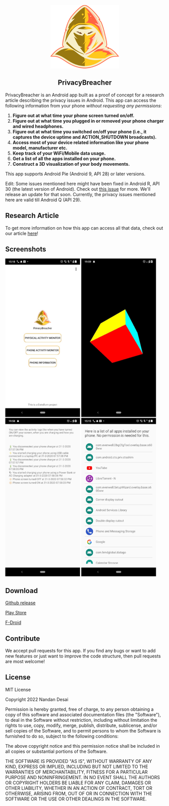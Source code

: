 
<p align="center">
  <img height="200" src="https://raw.githubusercontent.com/NandanDesai/res/master/privacy_breacher.png"> 
</p>
<h2 align="center">PrivacyBreacher</h2>

PrivacyBreacher is an Android app built as a proof of concept for a research article describing the privacy issues in Android. This app can access the following information from your phone *without requesting any permissions*:

 1. **Figure out at what time your phone screen turned on/off.**
 2. **Figure out at what time you plugged in or removed your phone charger and wired headphones.**
 3. **Figure out at what time you switched on/off your phone (i.e., it captures the device uptime and ACTION_SHUTDOWN broadcasts).**
 4. **Access most of your device related information like your phone model, manufacturer etc.**
 5. **Keep track of your WiFi/Mobile data usage.**
 6. **Get a list of all the apps installed on your phone.**
 7. **Construct a 3D visualization of your body movements.**

This app supports Android Pie (Android 9, API 28) or later versions. 

Edit: Some issues mentioned here might have been fixed in Android R, API 30 (the latest version of Android). Check out [this issue](https://github.com/databurn-in/Android-Privacy-Issues/issues/1) for more. We'll release an update for that soon. Currently, the privacy issues mentioned here are valid till Android Q (API 29).

## Research Article

To get more information on how this app can access all that data, check out our article [here](https://github.com/databurn-in/Android-Privacy-Issues)!

## Screenshots


  <img height="500" src="https://raw.githubusercontent.com/NandanDesai/res/master/privacybreacher-1.jpeg"> <img height="500" src="https://raw.githubusercontent.com/NandanDesai/res/master/privacybreacher-2.jpeg"> <img height="500" src="https://raw.githubusercontent.com/NandanDesai/res/master/privacybreacher-3.jpeg"> <img height="500" src="https://raw.githubusercontent.com/NandanDesai/res/master/privacybreacher-5.jpeg"> 

## Download

[Github release](https://github.com/databurn-in/PrivacyBreacher/releases)

[Play Store](https://play.google.com/store/apps/details?id=io.nandandesai.privacybreacher)

[F-Droid](https://f-droid.org/en/packages/io.nandandesai.privacybreacher/)

## Contribute

We accept pull requests for this app. If you find any bugs or want to add new features or just want to improve the code structure, then pull requests are most welcome!

## License

MIT License

Copyright 2022 Nandan Desai

Permission is hereby granted, free of charge, to any person obtaining a copy of this software and associated documentation files (the "Software"), to deal in the Software without restriction, including without limitation the rights to use, copy, modify, merge, publish, distribute, sublicense, and/or sell copies of the Software, and to permit persons to whom the Software is furnished to do so, subject to the following conditions:

The above copyright notice and this permission notice shall be included in all copies or substantial portions of the Software.

THE SOFTWARE IS PROVIDED "AS IS", WITHOUT WARRANTY OF ANY KIND, EXPRESS OR IMPLIED, INCLUDING BUT NOT LIMITED TO THE WARRANTIES OF MERCHANTABILITY, FITNESS FOR A PARTICULAR PURPOSE AND NONINFRINGEMENT. IN NO EVENT SHALL THE AUTHORS OR COPYRIGHT HOLDERS BE LIABLE FOR ANY CLAIM, DAMAGES OR OTHER LIABILITY, WHETHER IN AN ACTION OF CONTRACT, TORT OR OTHERWISE, ARISING FROM, OUT OF OR IN CONNECTION WITH THE SOFTWARE OR THE USE OR OTHER DEALINGS IN THE SOFTWARE.

